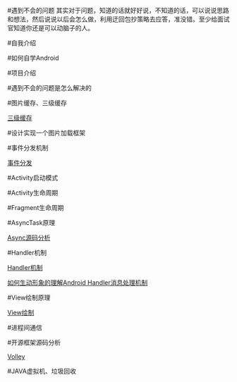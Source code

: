 #遇到不会的问题
其实对于问题，知道的话就好好说，不知道的话，可以说说思路和想法，然后说说以后会怎么做，利用迂回包抄策略去应答，准没错。至少给面试官知道你还是可以动脑子的人。

#自我介绍

#如何自学Android

#项目介绍

#遇到不会的问题是怎么解决的

#图片缓存、三级缓存

[三级缓存](http://www.jianshu.com/p/2cd59a79ed4a)

#设计实现一个图片加载框架

#事件分发机制

[事件分发](http://www.jianshu.com/p/e99b5e8bd67b)

#Activity启动模式

#Activity生命周期

#Fragment生命周期

#AsyncTask原理

[Async源码分析](https://github.com/GeniusVJR/LearningNotes/blob/master/Part1/Android/Asynctask%E6%BA%90%E7%A0%81%E5%88%86%E6%9E%90.md)

#Handler机制

[Handler机制](https://github.com/GeniusVJR/LearningNotes/blob/master/Part1/Android/%E7%BA%BF%E7%A8%8B%E9%80%9A%E4%BF%A1%E5%9F%BA%E7%A1%80%E6%B5%81%E7%A8%8B%E5%88%86%E6%9E%90.md)

[如何生动形象的理解Android Handler消息处理机制](http://www.jianshu.com/p/28a6aeb4b6b0)

#View绘制原理

[View绘制](http://www.jianshu.com/p/5a71014e7b1b)

#进程间通信

#开源框架源码分析

[Volley](http://a.codekk.com/detail/Android/grumoon/Volley%20%E6%BA%90%E7%A0%81%E8%A7%A3%E6%9E%90)

#JAVA虚拟机、垃圾回收



